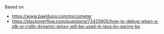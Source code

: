 Based on 

* https://www.baeldung.com/micrometer
* https://stackoverflow.com/questions/73425905/how-to-debug-when-a-jdk-or-cglib-dynamic-proxy-will-be-used-in-java-by-spring-bo